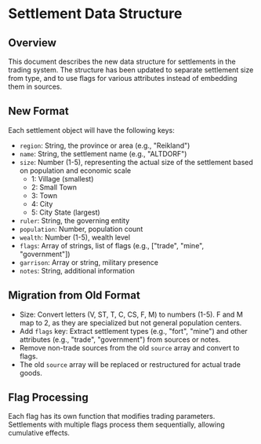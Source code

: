 # Settlement Data Structure

## Overview
This document describes the new data structure for settlements in the trading system. The structure has been updated to separate settlement size from type, and to use flags for various attributes instead of embedding them in sources.

## New Format
Each settlement object will have the following keys:

- `region`: String, the province or area (e.g., "Reikland")
- `name`: String, the settlement name (e.g., "ALTDORF")
- `size`: Number (1-5), representing the actual size of the settlement based on population and economic scale
  - 1: Village (smallest)
  - 2: Small Town
  - 3: Town
  - 4: City
  - 5: City State (largest)
- `ruler`: String, the governing entity
- `population`: Number, population count
- `wealth`: Number (1-5), wealth level
- `flags`: Array of strings, list of flags (e.g., ["trade", "mine", "government"])
- `garrison`: Array or string, military presence
- `notes`: String, additional information

## Migration from Old Format
- Size: Convert letters (V, ST, T, C, CS, F, M) to numbers (1-5). F and M map to 2, as they are specialized but not general population centers.
- Add `flags` key: Extract settlement types (e.g., "fort", "mine") and other attributes (e.g., "trade", "government") from sources or notes.
- Remove non-trade sources from the old `source` array and convert to flags.
- The old `source` array will be replaced or restructured for actual trade goods.

## Flag Processing
Each flag has its own function that modifies trading parameters. Settlements with multiple flags process them sequentially, allowing cumulative effects.
